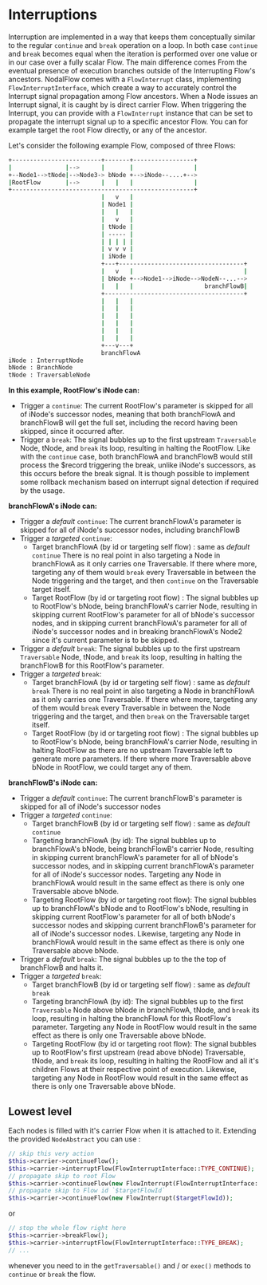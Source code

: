 # Interruptions

Interruption are implemented in a way that keeps them conceptually similar to the regular `continue` and `break` operation on a loop. In both case  `continue` and `break` becomes equal when the iteration is performed over one value or in our case over a fully scalar Flow. 
The main difference comes From the eventual presence of execution branches outside of the Interrupting Flow's ancestors.
NodalFlow comes with a `FlowInterrupt` class, implementing `FlowInterruptInterface`, which create a way to accurately control the Interrupt signal propagation among Flow ancestors.
When a Node issues an Interrupt signal, it is caught by is direct carrier Flow. When triggering the Interrupt, you can provide with a `FlowInterrupt` instance that can be set to propagate the interrupt signal up to a specific ancestor Flow. You can for example target the root Flow directly, or any of the ancestor.

Let's consider the following example Flow, composed of three Flows:

```bash
+-------------------------+-------+-----------------+
|               |-->      |       |                 |
+--Node1-->tNode|-->Node3-> bNode +-->iNode--....+-->
|RootFlow       |-->      |   |   |                 |
+---------------------------------------------------+
                          |   v   |
                          | Node1 |
                          |   |   |
                          |   v   |
                          | tNode |
                          | ----- |
                          | | | | |
                          | v v v |
                          | iNode |
                          +---+-----------------------------------+
                          |   v   |                               |
                          | bNode +-->Node1-->iNode-->NodeN--...-->
                          |   |   |                    branchFlowB|
                          +---------------------------------------+
                          |   |   |
                          |   |   |
                          |   |   |
                          |   |   |
                          |   |   |
                          |   |   | 
                          +---v---+
                          branchFlowA
iNode : InterruptNode
bNode : BranchNode
tNode : TraversableNode

```

**In this example, RootFlow's iNode can:**

- Trigger a `continue`: The current RootFlow's parameter is skipped for all of iNode's successor nodes, meaning that both branchFlowA and branchFlowB will get the full set, including the record having been skipped, since it occurred after.
- Trigger a `break`: The signal bubbles up to the first upstream `Traversable` Node, tNode, and `break` its loop, resulting in halting the RootFlow. Like with the `continue` case, both branchFlowA and branchFlowB would still process the $record triggering the break, unlike iNode's successors, as this occurs before the break signal. It is though possible to implement some rollback mechanism based on interrupt signal detection if required by the usage.

**branchFlowA's iNode can:**

- Trigger a _default_ `continue`: The current branchFlowA's parameter is skipped for all of iNode's successor nodes, including branchFlowB
- Trigger a _targeted_ `continue`:
    - Target branchFlowA (by id or targeting self flow) : same as _default_ `continue`
    There is no real point in also targeting a Node in branchFlowA as it only carries one Traversable. If there where more, targeting any of them would `break` every Traversable in between the Node triggering and the target, and then `continue` on the Traversable target itself.
    - Target RootFlow (by id or targeting root flow) : The signal bubbles up to RootFlow's bNode, being branchFlowA's carrier Node, resulting in skipping current RootFlow's parameter for all of bNode's successor nodes, and in skipping current branchFlowA's parameter for all of iNode's successor nodes and in breaking branchFlowA's Node2 since it's current parameter is to be skipped.
- Trigger a _default_ `break`: The signal bubbles up to the first upstream `Traversable` Node, tNode, and `break` its loop, resulting in halting the branchFlowB for this RootFlow's parameter.
- Trigger a _targeted_ `break`:
    - Target branchFlowA (by id or targeting self flow) : same as _default_ `break`
    There is no real point in also targeting a Node in branchFlowA as it only carries one Traversable. If there where more, targeting any of them would `break` every Traversable in between the Node triggering and the target, and then `break` on the Traversable target itself.
    - Target RootFlow (by id or targeting root flow) : The signal bubbles up to RootFlow's bNode, being branchFlowA's carrier Node, resulting in halting RootFlow as there are no upstream Traversable left to generate more parameters. If there where more Traversable above bNode in RootFlow, we could target any of them.

**branchFlowB's iNode can:**

- Trigger a _default_ `continue`: The current branchFlowB's parameter is skipped for all of iNode's successor nodes
- Trigger a _targeted_ `continue`:
    - Target branchFlowB (by id or targeting self flow) : same as _default_ `continue`
    - Targeting branchFlowA (by id): The signal bubbles up to branchFlowA's bNode, being branchFlowB's carrier Node, resulting in skipping current branchFlowA's parameter for all of bNode's successor nodes, and in skipping current branchFlowA's parameter for all of iNode's successor nodes. Targeting any Node in branchFlowA would result in the same effect as there is only one Traversable above bNode.
    - Targeting RootFlow (by id or targeting root flow): The signal bubbles up to branchFlowA's bNode and to RootFlow's bNode, resulting in skipping current RootFlow's parameter for all of both bNode's successor nodes and skipping current branchFlowB's parameter for all of iNode's successor nodes. Likewise, targeting any Node in branchFlowA would result in the same effect as there is only one Traversable above bNode.
- Trigger a _default_ `break`: The signal bubbles up to the the top of branchFlowB and halts it.
- Trigger a _targeted_ `break`:
    - Target branchFlowB (by id or targeting self flow) : same as _default_ `break`
    - Targeting branchFlowA (by id): The signal bubbles up to the first `Traversable` Node above bNode in branchFlowA, tNode, and `break` its loop, resulting in halting the branchFlowA for this RootFlow's parameter. Targeting any Node in RootFlow would result in the same effect as there is only one Traversable above bNode.
    - Targeting RootFlow (by id or targeting root flow): The signal bubbles up to RootFlow's first upstream (read above bNode) Traversable, tNode, and `break` its loop, resulting in halting the RootFlow and all it's children Flows at their respective point of execution. Likewise, targeting any Node in RootFlow would result in the same effect as there is only one Traversable above bNode.

## Lowest level

Each nodes is filled with it's carrier Flow when it is attached to it. Extending the provided `NodeAbstract` you can use :

```php
// skip this very action
$this->carrier->continueFlow();
$this->carrier->interruptFlow(FlowInterruptInterface::TYPE_CONTINUE);
// propagate skip to root Flow
$this->carrier->continueFlow(new FlowInterrupt(FlowInterruptInterface::TARGET_TOP));
// propagate skip to Flow id `$targetFlowId`
$this->carrier->continueFlow(new FlowInterrupt($targetFlowId));
```

or

```php
// stop the whole flow right here
$this->carrier->breakFlow();
$this->carrier->interruptFlow(FlowInterruptInterface::TYPE_BREAK);
// ...
```

whenever you need to in the `getTraversable()` and / or `exec()` methods to `continue` or `break` the flow. 
